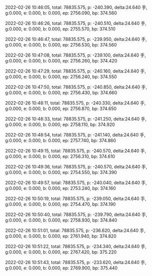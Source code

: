 2022-02-26 10:46:05, total: 78835.575, p: -240.390, delta:24.640 手, g:0.000, e: 0.000, b: 0.000, ep: 2756.090, bp: 374.560

2022-02-26 10:46:26, total: 78835.575, p: -240.510, delta:24.640 手, g:0.000, e: 0.000, b: 0.000, ep: 2755.570, bp: 374.510

2022-02-26 10:46:47, total: 78835.575, p: -239.950, delta:24.640 手, g:0.000, e: 0.000, b: 0.000, ep: 2756.530, bp: 374.560

2022-02-26 10:47:08, total: 78835.575, p: -239.100, delta:24.640 手, g:0.000, e: 0.000, b: 0.000, ep: 2756.260, bp: 374.420

2022-02-26 10:47:29, total: 78835.575, p: -240.160, delta:24.640 手, g:0.000, e: 0.000, b: 0.000, ep: 2756.240, bp: 374.550

2022-02-26 10:47:50, total: 78835.575, p: -240.850, delta:24.640 手, g:0.000, e: 0.000, b: 0.000, ep: 2756.430, bp: 374.660

2022-02-26 10:48:11, total: 78835.575, p: -240.330, delta:24.640 手, g:0.000, e: 0.000, b: 0.000, ep: 2756.870, bp: 374.650

2022-02-26 10:48:33, total: 78835.575, p: -241.250, delta:24.640 手, g:0.000, e: 0.000, b: 0.000, ep: 2758.110, bp: 374.920

2022-02-26 10:48:54, total: 78835.575, p: -241.140, delta:24.640 手, g:0.000, e: 0.000, b: 0.000, ep: 2757.740, bp: 374.860

2022-02-26 10:49:15, total: 78835.575, p: -240.570, delta:24.640 手, g:0.000, e: 0.000, b: 0.000, ep: 2756.310, bp: 374.610

2022-02-26 10:49:36, total: 78835.575, p: -240.570, delta:24.640 手, g:0.000, e: 0.000, b: 0.000, ep: 2754.550, bp: 374.390

2022-02-26 10:49:57, total: 78835.575, p: -240.040, delta:24.640 手, g:0.000, e: 0.000, b: 0.000, ep: 2753.240, bp: 374.160

2022-02-26 10:50:19, total: 78835.575, p: -239.050, delta:24.640 手, g:0.000, e: 0.000, b: 0.000, ep: 2754.470, bp: 374.190

2022-02-26 10:50:40, total: 78835.575, p: -239.790, delta:24.640 手, g:0.000, e: 0.000, b: 0.000, ep: 2758.930, bp: 374.840

2022-02-26 10:51:01, total: 78835.575, p: -236.620, delta:24.640 手, g:0.000, e: 0.000, b: 0.000, ep: 2761.940, bp: 374.820

2022-02-26 10:51:22, total: 78835.575, p: -234.340, delta:24.640 手, g:0.000, e: 0.000, b: 0.000, ep: 2767.420, bp: 375.220

2022-02-26 10:51:43, total: 78835.575, p: -233.620, delta:24.640 手, g:0.000, e: 0.000, b: 0.000, ep: 2769.900, bp: 375.440